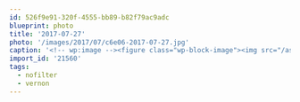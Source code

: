 ```yaml
---
id: 526f9e91-320f-4555-bb89-b82f79ac9adc
blueprint: photo
title: '2017-07-27'
photo: '/images/2017/07/c6e06-2017-07-27.jpg'
caption: '<!-- wp:image --><figure class="wp-block-image"><img src="/assets/images/2017/07/c6e06-2017-07-27.jpg" /></figure><!-- /wp:image --><!-- wp:paragraph --><p>Just another #nofilter #vernon sunset. Yawn.</p><!-- /wp:paragraph -->'
import_id: '21560'
tags:
  - nofilter
  - vernon
---
```

